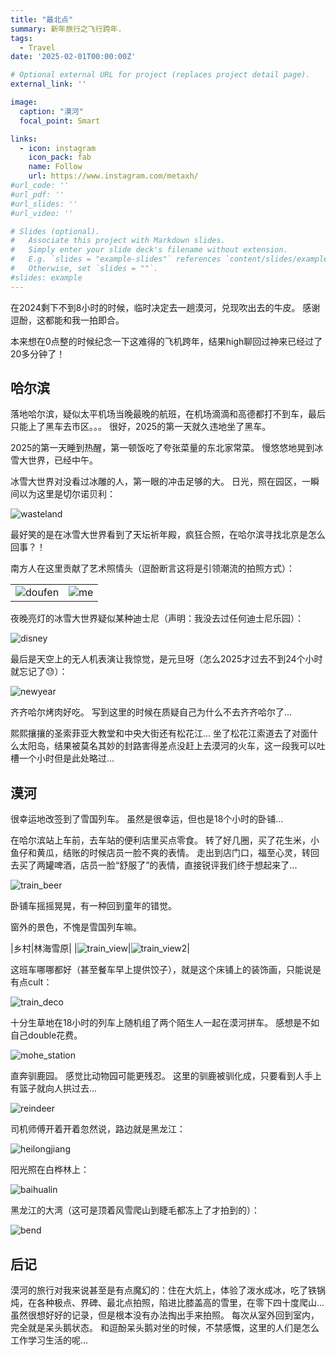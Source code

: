 ```yaml
---
title: "最北点"
summary: 新年旅行之飞行跨年.
tags:
  - Travel
date: '2025-02-01T00:00:00Z'

# Optional external URL for project (replaces project detail page).
external_link: ''

image:
  caption: "漠河"
  focal_point: Smart

links:
  - icon: instagram
    icon_pack: fab
    name: Follow
    url: https://www.instagram.com/metaxh/
#url_code: ''
#url_pdf: ''
#url_slides: ''
#url_video: ''

# Slides (optional).
#   Associate this project with Markdown slides.
#   Simply enter your slide deck's filename without extension.
#   E.g. `slides = "example-slides"` references `content/slides/example-slides.md`.
#   Otherwise, set `slides = ""`.
#slides: example
---
```


在2024剩下不到8小时的时候，临时决定去一趟漠河，兑现吹出去的牛皮。
感谢逗酚，这都能和我一拍即合。

本来想在0点整的时候纪念一下这难得的飞机跨年，结果high聊回过神来已经过了20多分钟了！

## 哈尔滨

落地哈尔滨，疑似太平机场当晚最晚的航班，在机场滴滴和高德都打不到车，最后只能上了黑车去市区。。。
很好，2025的第一天就久违地坐了黑车。

2025的第一天睡到热醒，第一顿饭吃了夸张菜量的东北家常菜。
慢悠悠地晃到冰雪大世界，已经中午。

冰雪大世界对没看过冰雕的人，第一眼的冲击足够的大。
日光，照在园区，一瞬间以为这里是切尔诺贝利：

![wasteland](wasteland.jpg)

最好笑的是在冰雪大世界看到了天坛祈年殿，疯狂合照，在哈尔滨寻找北京是怎么回事？！

南方人在这里贡献了艺术照情头（逗酚断言这将是引领潮流的拍照方式）：

|||
|:-:|:-:|
|![doufen](doufen.jpg)|![me](me.jpg)|

夜晚亮灯的冰雪大世界疑似某种迪士尼（声明：我没去过任何迪士尼乐园）：

![disney](disney.jpg)

最后是天空上的无人机表演让我惊觉，是元旦呀（怎么2025才过去不到24个小时就忘记了😓）：

![newyear](newyear.jpg)

齐齐哈尔烤肉好吃。
写到这里的时候在质疑自己为什么不去齐齐哈尔了...

熙熙攘攘的圣索菲亚大教堂和中央大街还有松花江...
坐了松花江索道去了对面什么太阳岛，结果被莫名其妙的封路害得差点没赶上去漠河的火车，这一段我可以吐槽一个小时但是此处略过...

## 漠河

很幸运地改签到了雪国列车。
虽然是很幸运，但也是18个小时的卧铺...

在哈尔滨站上车前，去车站的便利店里买点零食。
转了好几圈，买了花生米，小鱼仔和黄瓜，结账的时候店员一脸不爽的表情。
走出到店门口，福至心灵，转回去买了两罐啤酒，店员一脸“舒服了”的表情，直接锐评我们终于想起来了...

![train_beer](train_beer.jpg)

卧铺车摇摇晃晃，有一种回到童年的错觉。

窗外的景色，不愧是雪国列车嘛。

|乡村|林海雪原|
|![train_view](train_view.jpg)|![train_view2](train_view2.jpg)|

这班车哪哪都好（甚至餐车早上提供饺子），就是这个床铺上的装饰画，只能说是有点cult：

![train_deco](train_deco.jpg)

十分生草地在18小时的列车上随机组了两个陌生人一起在漠河拼车。
感想是不如自己double花费。

![mohe_station](mohe_station.jpg)

直奔驯鹿园。
感觉比动物园可能更残忍。
这里的驯鹿被驯化成，只要看到人手上有篮子就向人拱过去...

![reindeer](reindeer.jpg)

司机师傅开着开着忽然说，路边就是黑龙江：

![heilongjiang](heilongjiang.jpg)

阳光照在白桦林上：

![baihualin](baihualin.jpg)

黑龙江的大湾（这可是顶着风雪爬山到睫毛都冻上了才拍到的）：

![bend](bend.jpg)

## 后记

漠河的旅行对我来说甚至是有点魔幻的：住在大炕上，体验了泼水成冰，吃了铁锅炖，在各种极点、界碑、最北点拍照，陷进比膝盖高的雪里，在零下四十度爬山...
虽然很想好好的记录，但是根本没有办法掏出手来拍照。
每次从室外回到室内，完全就是呆头鹅状态。
和逗酚呆头鹅对坐的时候，不禁感慨，这里的人们是怎么工作学习生活的呢...
